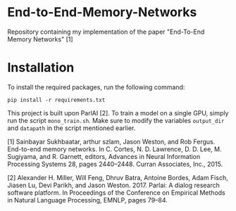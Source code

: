 # End-to-End-Memory-Networks
Repository containing my implementation of the paper "End-To-End Memory Networks" [1]

# Installation

To install the required packages, run the following command:

    pip install -r requirements.txt

This project is built upon ParlAI [2]. To train a model on a single GPU, simply run the script `mono_train.sh`.  Make sure to modify the variables `output_dir` and `datapath` in the script mentioned earlier.

[1] Sainbayar Sukhbaatar, arthur szlam, Jason Weston, and Rob Fergus. End-to-end memory
networks. In C. Cortes, N. D. Lawrence, D. D. Lee, M. Sugiyama, and R. Garnett, editors,
Advances in Neural Information Processing Systems 28, pages 2440–2448. Curran Associates,
Inc., 2015.

[2] Alexander H. Miller, Will Feng, Dhruv Batra, Antoine Bordes, Adam Fisch, Jiasen
Lu, Devi Parikh, and Jason Weston. 2017.
Parlai: A dialog research software platform. In
Proceedings of the Conference on Empirical Methods in Natural Language Processing, EMNLP,
pages 79–84.